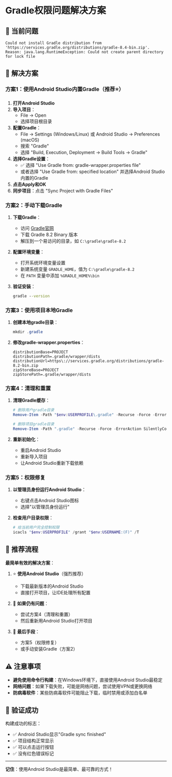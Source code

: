 # Gradle权限问题解决方案

## 🚨 当前问题
```
Could not install Gradle distribution from 'https://services.gradle.org/distributions/gradle-8.4-bin.zip'.
Reason: java.lang.RuntimeException: Could not create parent directory for lock file
```

## 🔧 解决方案

### 方案1：使用Android Studio内置Gradle（推荐⭐）

1. **打开Android Studio**
2. **导入项目**：
   - File → Open
   - 选择项目根目录
3. **配置Gradle**：
   - File → Settings (Windows/Linux) 或 Android Studio → Preferences (macOS)
   - 搜索 "Gradle"
   - 选择 "Build, Execution, Deployment → Build Tools → Gradle"
4. **选择Gradle设置**：
   - ✅ 选择 "Use Gradle from: gradle-wrapper.properties file"
   - 或者选择 "Use Gradle from: specified location" 并选择Android Studio内置的Gradle
5. **点击Apply和OK**
6. **同步项目**：点击 "Sync Project with Gradle Files"

### 方案2：手动下载Gradle

1. **下载Gradle**：
   - 访问 [Gradle官网](https://gradle.org/releases/)
   - 下载 Gradle 8.2 Binary 版本
   - 解压到一个易访问的目录，如 `C:\gradle\gradle-8.2`

2. **配置环境变量**：
   - 打开系统环境变量设置
   - 新建系统变量 `GRADLE_HOME`，值为 `C:\gradle\gradle-8.2`
   - 在 `PATH` 变量中添加 `%GRADLE_HOME%\bin`

3. **验证安装**：
   ```cmd
   gradle --version
   ```

### 方案3：使用项目本地Gradle

1. **创建本地gradle目录**：
   ```powershell
   mkdir .gradle
   ```

2. **修改gradle-wrapper.properties**：
   ```properties
   distributionBase=PROJECT
   distributionPath=.gradle/wrapper/dists
   distributionUrl=https\://services.gradle.org/distributions/gradle-8.2-bin.zip
   zipStoreBase=PROJECT
   zipStorePath=.gradle/wrapper/dists
   ```

### 方案4：清理和重置

1. **清理Gradle缓存**：
   ```powershell
   # 删除用户gradle目录
   Remove-Item -Path "$env:USERPROFILE\.gradle" -Recurse -Force -ErrorAction SilentlyContinue
   
   # 删除项目gradle目录
   Remove-Item -Path ".gradle" -Recurse -Force -ErrorAction SilentlyContinue
   ```

2. **重新初始化**：
   - 重启Android Studio
   - 重新导入项目
   - 让Android Studio重新下载依赖

### 方案5：权限修复

1. **以管理员身份运行Android Studio**：
   - 右键点击Android Studio图标
   - 选择"以管理员身份运行"

2. **检查用户目录权限**：
   ```powershell
   # 给当前用户完全控制权限
   icacls "$env:USERPROFILE" /grant "$env:USERNAME:(F)" /T
   ```

## 🎯 推荐流程

**最简单有效的解决方案**：

1. ⭐ **使用Android Studio**（强烈推荐）
   - 下载最新版本的Android Studio
   - 直接打开项目，让IDE处理所有配置

2. 📱 **如果仍有问题**：
   - 尝试方案4（清理和重置）
   - 然后重新用Android Studio打开项目

3. 🔧 **最后手段**：
   - 方案5（权限修复）
   - 或手动安装Gradle（方案2）

## ⚠️ 注意事项

- **避免使用命令行构建**：在Windows环境下，直接使用Android Studio最稳定
- **网络问题**：如果下载失败，可能是网络问题，尝试使用VPN或更换网络
- **防病毒软件**：某些防病毒软件可能阻止下载，临时禁用或添加白名单

## 🚀 验证成功

构建成功的标志：
- ✅ Android Studio显示"Gradle sync finished"
- ✅ 项目结构正常显示
- ✅ 可以点击运行按钮
- ✅ 没有红色错误标记

---

**记住**：使用Android Studio是最简单、最可靠的方式！ 